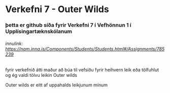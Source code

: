 # Verkefni 7 - Outer Wilds

### þetta er github síða fyrir Verkefni 7 í Vefhönnun 1 í Upplísingartæknskólanum 
###### innulink: https://nam.inna.is/Components/Students/Students.html#/Assignments/785239

fyrir verkefnið átti maður að búa til vefsíðu fyrir heihvern leik eða tölfuhlut og ég valdi tölvu leikin Outer wilds

Outer wilds er eitt af uppahalds leikjunum mínum 
